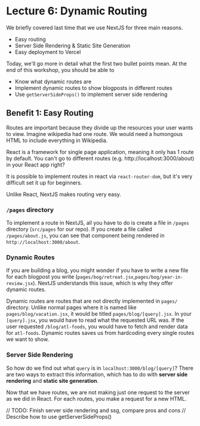 # Lecture 6: Dynamic Routing

We briefly covered last time that we use NextJS for three main reasons.
* Easy routing
* Server Side Rendering & Static Site Generation
* Easy deployment to Vercel

Today, we'll go more in detail what the first two bullet points mean. At the end of this workshop, you should be able to
* Know what dynamic routes are
* Implement dynamic routes to show blogposts in different routes
* Use `getServerSideProps()` to implement server side rendering

## Benefit 1: Easy Routing
Routes are important because they divide up the resources your user wants to view. Imagine wikipedia had one route. We would need a humongous HTML to include everything in Wikipedia. 

React is a framework for single page application, meaning it only has 1 route by default. You can't go to different routes (e.g. http://localhost:3000/about) in your React app right? 

It is possible to implement routes in react via `react-router-dom`, but it's very difficult set it up for beginners. 

Unlike React, NextJS makes routing very easy. 

### `/pages` directory
To implement a route in NextJS, all you have to do is create a file in `/pages` directory (`src/pages` for our repo). If you create a file called `/pages/about.js`, you can see that component being rendered in `http://localhost:3000/about`.

### Dynamic Routes
If you are building a blog, you might wonder if you have to write a new file for each blogpost you write (`pages/bog/retreat.jsx`,`pages/bog/year-in-review.jsx`). NextJS understands this issue, which is why they offer dynamic routes.

Dynamic routes are routes that are not directly implemented in `pages/` directory. Unlike normal pages where it is named like `pages/blog/vacation.jsx`, it would be titled `pages/blog/[query].jsx`. In your `[query].jsx`, you would have to read what the requested URL was. If the user requested `/blog/atl-foods`, you would have to fetch and render data for `atl-foods`. Dynamic routes saves us from hardcoding every single routes we want to show.

### Server Side Rendering
So how do we find out what `query` is in `localhost:3000/blog/[query]`? There are two ways to extract this information, which has to do with **server side rendering** and **static site generation**. 

Now that we have routes, we are not making just one request to the server as we did in React. For each routes, you make a request for a new HTML. 

// TODO: Finish server side rendering and ssg, compare pros and cons
// Describe how to use getServerSideProps()





